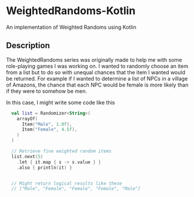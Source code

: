 # WeightedRandoms-Kotlin
An implementation of Weighted Randoms using Kotlin

## Description
The WeightedRandoms series was originally made to help me 
with some role-playing games I was working on. I wanted to 
randomly choose an item from a list but to do so with unequal
chances that the item I wanted would be returned. For example
if I wanted to determine a list of NPCs in a village of
Amazons, the chance that each NPC would be female is more likely
than if they were to somehow be men.

In this case, I might write some code like this

```kotlin
  val list = Randomizer<String>(
    arrayOf(
      Item("Male", 1.0f),
      Item("Female", 4.5f),
    )
  )

  // Retrieve five weighted random items
  list.next(5)
    .let { it.map { s -> s.value } }
    .also { println(it) }


  // Might return logical results like these
  // ["Male", "Female", "Female", "Female", "Male"]
```